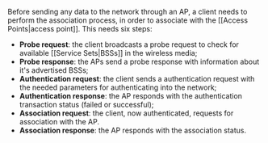 Before sending any data to the network through an AP, a client needs to perform the association process, in order to associate with the [[Access Points|access point]]. This needs six steps:

- **Probe request**: the client broadcasts a probe request to check for available [[Service Sets|BSSs]] in the wireless media;
- **Probe response**: the APs send a probe response with information about it's advertised BSSs;
- **Authentication request**: the client sends a authentication request with the needed parameters for authenticating into the network;
- **Authentication response**: the AP responds with the authentication transaction status (failed or successful);
- **Association request**: the client, now authenticated, requests for association with the AP.
- **Association response**: the AP responds with the association status.